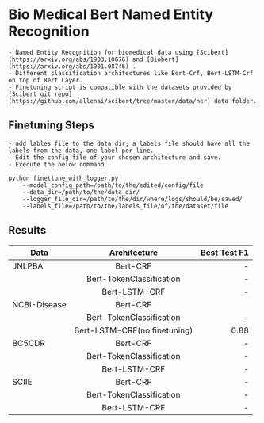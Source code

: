 # Bio Medical Bert Named Entity Recognition
    - Named Entity Recognition for biomedical data using [Scibert](https://arxiv.org/abs/1903.10676) and [Biobert](https://arxiv.org/abs/1901.08746) .
    - Different classification architectures like Bert-Crf, Bert-LSTM-Crf on top of Bert Layer.
    - Finetuning script is compatible with the datasets provided by [Scibert git repo](https://github.com/allenai/scibert/tree/master/data/ner) data folder.

## Finetuning Steps
    - add lables file to the data_dir; a labels file should have all the labels from the data, one label per line.
    - Edit the config file of your chosen architecture and save.
    - Execute the below command
```
python finettune_with_logger.py
    --model_config_path=/path/to/the/edited/config/file
    --data_dir=/path/to/the/data_dir/
    --logger_file_dir=/path/to/the/dir/where/logs/should/be/saved/
    --labels_file=/path/to/the/labels_file/of/the/dataset/file
```
## Results

| Data        | Architecture           | Best Test F1  |
| ------------- |:-------------:|      -----:          |
| JNLPBA        | Bert-CRF      |      -         |
|            | Bert-TokenClassification |   -        |
|               | Bert-LSTM-CRF      |    -          |
| NCBI-Disease      | Bert-CRF |  |
|       | Bert-TokenClassification     |   - |
|  | Bert-LSTM-CRF(no finetuning)      |    0.88 |
| BC5CDR        | Bert-CRF      |      -         |
|            | Bert-TokenClassification |   -        |
|               | Bert-LSTM-CRF      |    -          |
| SCIIE        | Bert-CRF      |      -         |
|            | Bert-TokenClassification |   -        |
|               | Bert-LSTM-CRF      |    -          |
